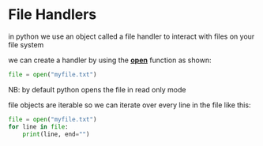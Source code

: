 # File Handlers

in python we use an object called a file handler to interact with files on your file system

we can create a handler by using the **[open](https://docs.python.org/3/library/functions.html#open)** function as shown:

```py
file = open("myfile.txt")
```

NB: by default python opens the file in read only mode

file objects are iterable so we can iterate over every line in the file like this:

```py
file = open("myfile.txt")
for line in file:
    print(line, end="")
```




